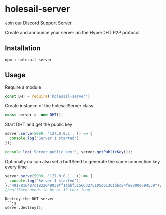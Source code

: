 # holesail-server
[Join our Discord Support Server](https://discord.gg/TQVacE7Vnj)

Create and announce your server on the HyperDHT P2P protocol.

## Installation
```shell
npm i holesail-server 
```
## Usage
Require a module
```js
const DHT = require('holesail-server')
```
Create instance of the holesailServer class
```js
const server =  new DHT();
```
Start DHT and get the public key
```js
server.serve(5000, '127.0.0.1', () => {
  console.log('Server 1 started');
});

console.log('Server public key:', server.getPublicKey());

```
Optionally ou can also set a buffSeed to generate the same connection key every time
```js
server.serve(5000, '127.0.0.1', () => {
  console.log('Server 1 started');
},"4917816487c1822049939ff1abbf515663275105d01361bbc84fe2000e594539");
//buffSeed needs to be of 32 char long
```
```
Destroy the DHT server
```js
server.destroy();
```